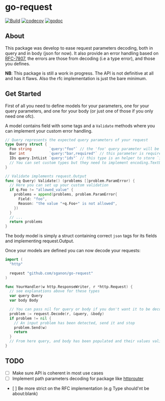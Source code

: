 # go-request
[![Build](https://travis-ci.org/sganon/go-request.svg?branch=master)](https://travis-ci.org/sganon/go-request)
[![codecov](https://codecov.io/gh/sganon/go-request/branch/master/graph/badge.svg)](https://codecov.io/gh/sganon/go-request)
[![godoc](https://godoc.org/github.com/sganon/go-request?status.svg)](http://godoc.org/github.com/sganon/go-request)

## About

This package was develop to ease request parameters decoding, both in query and in body (json for now). It also provide
an error handling based on [RFC-7807](https://tools.ietf.org/html/rfc7807), the errors are those from
decoding (i.e a type error), and those you defines.

**NB**: This package is still a work in progress. The API is not definitive at all and has it flaws.
Also the rfc implementation is just the bare minimum.

## Get Started

First of all you need to define models for your parameters, one for your query parameters, and one for your body (or just one of those if you only need one ofc). 

A model contains field with some tags and a `Validate` methods where you can implement your custom
error handling.

```go
// Query represents the expected query parameters of your request
type Query struct {
  Foo string        `query:"foo"` // the 'foo' query parameter will be stored into this field
  Bar int           `query:"bar,required"` // this parameter is required
  IDs query.IntList `query:"ids"` // this type is an helper to store `ids=1,2,3....` into an int slice
  // You can set custom types but they need to implement encoding.TextUnmarshaler or query.StringSetter
}

// Validate implements request.Output
func (q Query) Validate() (problems []problem.ParamError) {
  // Here you can set up your custom validation
  if q.Foo != "allowed_value" {
    problems = append(problems, problem.ParamError{
      Field: "foo",
      Reason: "the value "+q.Foo+" is not allowed",
    })
  }
  // ...
  return problems
}
```
The body model is simply a struct containing correct `json` tags for its fields and implementing request.Output.

Once your models are defined you can now decode your requests:
```go
import (
  "http"
  
  request "github.com/sganon/go-request"
)

func YourHandler(w http.ResponseWriter, r *http.Request) {
  // see explanations above for these types
  var query Query
  var body Body

  // You can pass nil for query or body if you don't want it to be decoded
  problem := request.Decode(r, &query, &body)
  if problem != nil {
    // An input problem has been detected, send it and stop
    problem.Send(w)
    return
  }
  // From here query, and body has been populated and their values validated
}
```

## TODO
- [ ] Make sure API is coherent in most use cases
- [ ] Implement path parameters decoding for package like [httprouter](https://github.com/julienschmidt/httprouter)
- [ ] Be more strict on the RFC implementation (e.g Type should'nt be about:blank)